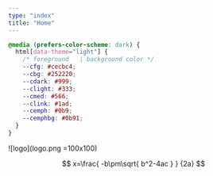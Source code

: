 ```yaml
---
type: "index"
title: "Home"
---
```


```css
@media (prefers-color-scheme: dark) {
  html[data-theme="light"] {
    /* foreground   | background color */
    --cfg: #cecbc4;
    --cbg: #252220;
    --cdark: #999;
    --clight: #333;
    --cmed: #566;
    --clink: #1ad;
    --cemph: #0b9;
    --cemphbg: #0b91;
  }
}
```

![logo](logo.png =100x100)


$$ x=\frac{ -b\pm\sqrt{ b^2-4ac } } {2a} $$
